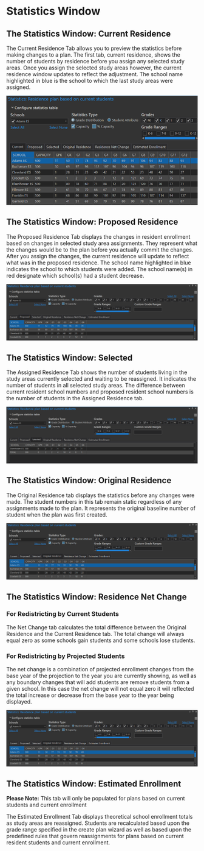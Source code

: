 # Statistics Window
## The Statistics Window: Current Residence
The Current Residence Tab allows you to preview the statistics before making changes to a plan.  The first tab, current residence, shows the number of students by residence before you assign any selected study areas.  Once you assign the selected study areas however, the current residence window updates to reflect the adjustment.  The school name highlighted in blue is the school to which the last study areas were assigned.

![Current Residence](statImages/currentResidence.png)

## The Statistics Window: Proposed Residence
The Proposed Residence Tab displays the changes in resident enrollment based on changes in selected study area assignments.  They represent what the changes would be to the plan before you actually commit the changes. After you assign the changes, the current residence will update to reflect what was in the proposed residence. The school name highlighted in blue indicates the school to which students were added.  The school name(s) in red designate which school(s) had a student decrease.

![Current Residence](statImages/statsProposed.png)

## The Statistics Window: Selected
The Assigned Residence Tab shows the number of students living in the study areas currently selected and waiting to be reassigned. It indicates the number of students in all selected study areas. The difference between current resident school numbers and proposed resident school numbers is the number of students in the Assigned Residence tab.

![Selected Residence](statImages/statsSelected.png)

## The Statistics Window: Original Residence
The Original Residence tab displays the statistics before any changes were made. The student numbers in this tab remain static regardless of any assignments made to the plan. It represents the original baseline number of student when the plan was first created.

![Original Residence](statImages/statsOriginal.png)
 
## The Statistics Window: Residence Net Change
### For Redistricting by Current Students
The Net Change tab calculates the total difference between the Original Residence and the Current Residence tab.  The total change will always equal zero as some schools gain students and some schools lose students.

### For Redistricting by Projected Students
The net change is a combination of projected enrollment changes from the base year of the projection to the year you are currently showing, as well as any boundary changes that will add students are remove students from a given school. In this case the net change will not equal zero it will reflected the total increase or decrease from the base year to the year being displayed.


![Original Residence](statImages/statsOriginal.png)

## The Statistics Window: Estimated Enrollment
**Please Note:** This tab will only be populated for plans based on current students and current enrollment

 

The Estimated Enrollment Tab displays theoretical school enrollment totals as study areas are reassigned. Students are recalculated based upon the grade range specified in the create plan wizard as well as based upon the predefined rules that govern reassignments for plans based on current resident students and current enrollment.

 

